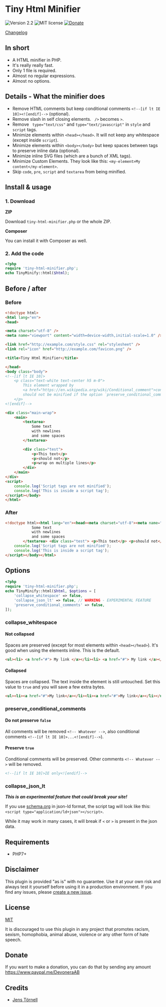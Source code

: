 # Tiny Html Minifier

![Version 2.2](https://img.shields.io/badge/version-2.2-blue.svg) ![MIT license](https://img.shields.io/badge/license-MIT-green.svg) [![Donate](https://img.shields.io/badge/give-donation-yellow.svg)](https://www.paypal.me/DevoneraAB)

[Changelog](changelog.md)

## In short

- A HTML minifier in PHP.
- It's really really fast.
- Only 1 file is required.
- Almost no regular expressions.
- Almost no options.

## Details - What the minifier does

- Remove HTML comments but keep conditional comments `<!--[if lt IE 10]><![endif]-->` (optional).
- Remove slash in self closing elements. ` />` becomes `>`.
- Remove ` type="text/css"` and `type="text/javascript"` in `style` and `script` tags.
- Minimize elements within `<head></head>`. It will not keep any whitespace (except inside `script`).
- Minimize elements within `<body></body>` but keep spaces between tags to preserve inline data (optional).
- Minimize inline SVG files (which are a bunch of XML tags).
- Minimize Custom Elements. They look like this: `<my-element>My content</my-element>`.
- Skip `code`, `pre`, `script` and `textarea` from being minified.

## Install & usage

### 1. Download

**ZIP**

Download `tiny-html-minifier.php` or the whole ZIP.

**Composer**

You can install it with Composer as well.

### 2. Add the code

```php
<?php
require 'tiny-html-minifier.php';
echo TinyMinify::html($html);
```

## Before / after

### Before

```html
<!doctype html>
<html lang="en">
<head>

<meta charset="utf-8" />
<meta name="viewport" content="width=device-width,initial-scale=1.0" />

<link href="http://example.com/style.css" rel="stylesheet" />
<link rel="icon" href="http://example.com/favicon.png" />

<title>Tiny Html Minifier</title>

</head>
<body class="body">
<!--[if lt IE 10]>
    <p class="text-white text-center h5 m-0">
        This element wrapped by
        <a href="https://en.wikipedia.org/wiki/Conditional_comment">conditional comment</a>
        should not be minified if the option `preserve_conditional_comments` is enabled.
    </p>
<![endif]-->

<div class="main-wrap">
    <main>
        <textarea>
            Some text
            with newlines
            and some spaces
        </textarea>

        <div class="test">
            <p>This text</p>
            <p>should not</p>
            <p>wrap on multiple lines</p>
        </div>
    </main>
</div>
<script>
    console.log('Script tags are not minified');
    console.log('This is inside a script tag');
</script></body>
</html>
```

### After

```html
<!doctype html><html lang="en"><head><meta charset="utf-8"><meta name="viewport" content="width=device-width,initial-scale=1.0"><link href="http://example.com/style.css" rel="stylesheet"><link rel="icon" href="http://example.com/favicon.png"><title>Tiny Html Minifier</title></head> <body class="body"><!--[if lt IE 10]><p class="text-white text-center h5 m-0">This element wrapped by <a href="https://en.wikipedia.org/wiki/Conditional_comment">conditional comment</a> should not be minified if the option `preserve_conditional_comments` is enabled.</p><![endif]--><div class="main-wrap"> <main> <textarea>
            Some text
            with newlines
            and some spaces
        </textarea> <div class="test"> <p>This text</p> <p>should not</p> <p>wrap on multiple lines</p> </div> </main> </div> <script>
    console.log('Script tags are not minified');
    console.log('This is inside a script tag');
</script></body></html>
```

## Options

```php
<?php
require 'tiny-html-minifier.php';
echo TinyMinify::html($html, $options = [
    'collapse_whitespace' => false,
    'collapse_json_lt' => false, // WARNING - EXPERIMENTAL FEATURE
    'preserve_conditional_comments' => false,
]);
```

### collapse_whitespace

#### Not collapsed

Spaces are preserved (except for most elements within `<head></head>`). It's good when using the elements inline. This is the default.

```html
<ul><li> <a href="#"> My link </a></li><li> <a href="#"> My link </a></li> </ul>
```

#### Collapsed

Spaces are collapsed. The text inside the element is still untouched. Set this value to `true` and you will save a few extra bytes.

```html
<ul><li><a href="#">My link</a></li><li><a href="#">My link</a></li></ul>
```

### preserve_conditional_comments

#### Do not preserve `false`

All comments will be removed `<!-- Whatever -->`, also conditional comments `<!--[if lt IE 10]>...<![endif]-->`).


#### Preserve `true`

Conditional comments will be preserved. Other comments `<!-- Whatever -->` will be removed.

```html
<!--[if lt IE 10]>IE only<![endif]-->
```

### collapse_json_lt

***This is an experimental feature that could break your site!***

If you use [schema.org](http://schema.org) in json-ld format, the script tag will look like this: `<script type="application/ld+json"></script>`.

While it may work in many cases, it will break if `<` or `>` is present in the json data.

## Requirements

- PHP7+

## Disclaimer

This plugin is provided "as is" with no guarantee. Use it at your own risk and always test it yourself before using it in a production environment. If you find any issues, please [create a new issue](https://github.com/jenstornell/tiny-html-minifier/issues/new).

## License

[MIT](https://github.com/jenstornell/tiny-html-minifier/blob/master/license)

It is discouraged to use this plugin in any project that promotes racism, sexism, homophobia, animal abuse, violence or any other form of hate speech.

## Donate

If you want to make a donation, you can do that by sending any amount https://www.paypal.me/DevoneraAB

## Credits

- [Jens Törnell](https://github.com/jenstornell)